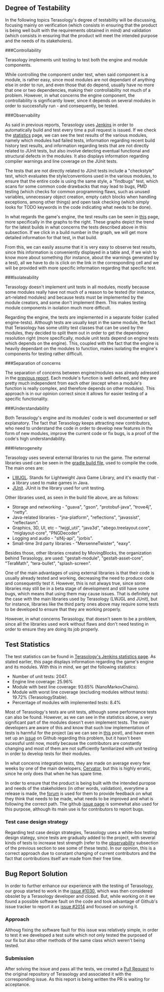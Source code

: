 ## Degree of Testability

In the following topics Terasology's degree of testability will be discussing, focusing mainly on verification (which consists in ensuring that the product is being well built with the requirements obtained in mind) and validation (which consists in ensuring that the product will meet the intended purpose and the needs of its stakeholers).

###Controllability

Terasology implements unit testing to test both the engine and module components.

While controlling the component under test, when said component is a module, is rather easy, since most modules are not dependant of anything else in order to run, and even those that do depend, usually have no more that one or two dependencies, making their controllability not much of a problem. However, in what concerns the engine component, the controllability is significantly lower, since it depends on several modules in order to successfully run - and consequently, be tested.

<a name="observability"/>
###Observability

As said in previous reports, Terasology uses [Jenkins](http://jenkins.terasology.org/) in order to automatically build and test every time a pull request is issued. If we check the [statistics](http://jenkins.terasology.org/view/Statistics/) page, we can see the test results of the various modules, namely which modules had failed tests, information regarding recent build history test results, and information regarding tests that are not directly related to JUnit tests, but also involve detecting eventual functional and structural defects in the modules. It also displays information regarding compiler warnings and line coverage on the JUnit tests.

The tests that are not directly related to JUnit tests include a "checkstyle" test, which evaluates the style/conventions used in the various modules, to ensure that the entire code is using the same style, a "findbugs" test, which scans for some common code drawbacks that may lead to bugs, PMD testing (which checks for common programming flaws, such as unused variables, unnecessary object creation, empty catch blocks when handling exceptions, among other things) and open task checking (which simply looks for TODO keywords in the code indicating what needs to be done).

In what regards the game's engine, the test results can be seen in [this](http://jenkins.terasology.org/job/Terasology/) page, more specifically in the graphs to the right. These graphs depict the trend for the latest builds in what concerns the tests described above in this subsection. If we click in a build number in the graph, we will get more detailed information for that test, in that build.

From this, we can easily assume that it is very easy to observe test results, since this information is conveniently displayed in a table and, if we wish to know more about something (for instance, about the warnings generated by a test), all we have to do is click on the link in the corresponding cell and we will be provided with more specific information regarding that specific test.

###Isolateability

Terasology doesn't implement unit tests in all modules, mostly because some modules really have not much of a reason to be tested (for instance, art-related modules) and because tests must be implemented by the module creators, and some don't implement them. This makes testing module components in isolation much more difficult.

Regarding the engine, the tests are implemented in a separate folder (called engine-tests). Although tests are usually kept in the same module, the fact that Terasology has some utility test classes that can be used by the modules, they decided to split them out in order to get the dependency resolution right (more specifically, module unit tests depend on engine tests which depends on the engine). This, coupled with the fact that the engine is heavily dependant on the modules to function, makes isolating the engine's components for testing rather difficult.

###Separation of concerns

The separation of concerns between engine/modules was already adressed in the [previous report](Software%20Architecture.md). Each module's function is well defined, and they are pretty much independent from each other (except when a module's function is really complex, and therefore depends on other modules). This approach is in our opinion correct since it allows for easier testing of a specific functionality.

###Understandability

Both Terasology's engine and its modules' code is well documented or self explanatory. The fact that Terasology keeps attracting new contributors, who need to understand the code in order to develop new features in the form of new modules, improve the current code or fix bugs, is a proof of the code's high understandability.

###Heterogeneity

Terasology uses several external libraries to run the game. The external libraries used can be seen in the [gradle build file](https://github.com/MovingBlocks/Terasology/blob/develop/engine/build.gradle#L94), used to compile the code. The main ones are:

- [LWJGL](https://www.lwjgl.org/). Stands for Lightweight Java Game Library, and it's exactly that - a library used to make games in Java.
- [JUnit](http://junit.org/). JUnit is the library used for unit testing.

Other libraries used, as seen in the build file above, are as follows:

- Storage and networking - "guava", "gson", "protobuf-java", "trove4j", "netty".
- Java-related libraries - "jna-platform", "reflections", "javassist", "reflectasm".
- Graphics, 3D, UI, etc - "lwjgl_util", "java3d", "abego.treelayout.core", "miglayout-core", "PNGDecoder".
- Logging and audio - "slf4j-api", "jorbis".
- Small-time 3rd party libraries - "MersenneTwister", "eaxy".

Besides those, other libraries created by MovingBlocks, the organization behind Terasology, are used: "gestalt-module", "gestalt-asset-core", "TeraMath", "tera-bullet", "splash-screen".

One of the main advantages of using external libraries is that their code is usually already tested and working, decreasing the need to produce code and consequently test it. However, this is not always true, since some libraries may still be in a beta stage of development and still have some bugs, which means that using them may cause issues. That is definitely not the case with the main libraries used by Terasology (LWJGL and JUnit), but for instance, libraries like the third party ones above may require some tests to be developed to ensure that they are working properly.

However, in what concerns Terasology, that doesn't seem to be a problem, since all the libraries used work without flaws and don't need testing in order to ensure they are doing its job properly.

## Test Statistics

The test statistics can be found in [Terasology's Jenkins statistics page](http://jenkins.terasology.org/view/Statistics/). As stated earlier, this page displays information regarding the game's engine and its modules. With this in mind, we get the following statistics:

- Number of unit tests: 2047.
- Engine line coverage: 25.96%
- Module with best line coverage: 93.65% (NanoMarkovChains).
- Module with worst line coverage (excluding modules without tests): 19.72% (TerasologyStable).
- Percentage of modules with implemented tests: 8.4%

Most of Terasology's tests are unit tests, although some performance tests can also be found. However, as we can see in the statistics above, a very significant part of the modules doesn't even implement tests. The main developers are aware of this and know that such low implementation of tests is harmful for the project (as we can see in [this](http://forum.terasology.org/threads/development-methodology-and-hi-students-from-porto.1387/) post), and have even set up an [issue](https://github.com/MovingBlocks/Terasology/issues/135) on Github regarding this problem, but it hasn't been sucessful until now, mostly because the contributors are constantly changing and most of them are not sufficiently familiarized with unit testing in order to develop tests for their modules.

In what concerns integration tests, they are made on average every few weeks by one of the main developers, [Cervator](https://github.com/Cervator), but this is highly erratic, since he only does that when he has spare time.

In order to ensure that the product is being built with the intended puropse and needs of the stakeholders (in other words, validation), everytime a release is made, the [forum](http://forum.terasology.org/) is used for them to provide feedback on what they think that needs to be made, what needs to be improved and what is following the correct path. The github [issue page](https://github.com/MovingBlocks/Terasology/issues/) is somewhat also used for this purpose, although its main use is for contributors to report bugs.

### Test case design strategy

Regarding test case design strategies, Terasology uses a white-box testing design stategy, since tests are gradually added to the project, with several kinds of tests to increase test strength (refer to the [observability](#observability) subsection of the previous section to see some of these tests). In our opinion, this is a correct approach due to constant changing of current contributors and the fact that contributions itself are made from their free time.


## Bug Report Solution

In order to further enhance our experience with the testing of Terasology, our group started to work in the [issue #1030](https://github.com/MovingBlocks/Terasology/issues/1030),
which was then considered obsolet by a Terasology developer and closed. But, while working on it we found a possible software
fault on the code and took advantage of Github's issue tracker to report it as [issue #2014](https://github.com/MovingBlocks/Terasology/issues/2014) and focused on solving it.

### Approach

Althoug fixing the software fault for this issue was relatively simple, in order to test it we developed a test suite which
not only tested the purposed of our fix but also other methods of the same class which weren't being tested.

### Submission

After solving the issue and pass all the tests, we created a [Pull Request](https://github.com/MovingBlocks/Terasology/pull/2017) to the original repository of Terasology and
associated it with the corresponding issue. As this report is being written the PR is waiting for acceptance.
